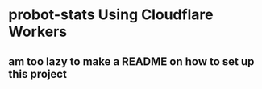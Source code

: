 # probot-stats Using Cloudflare Workers

## am too lazy to make a README on how to set up this project

